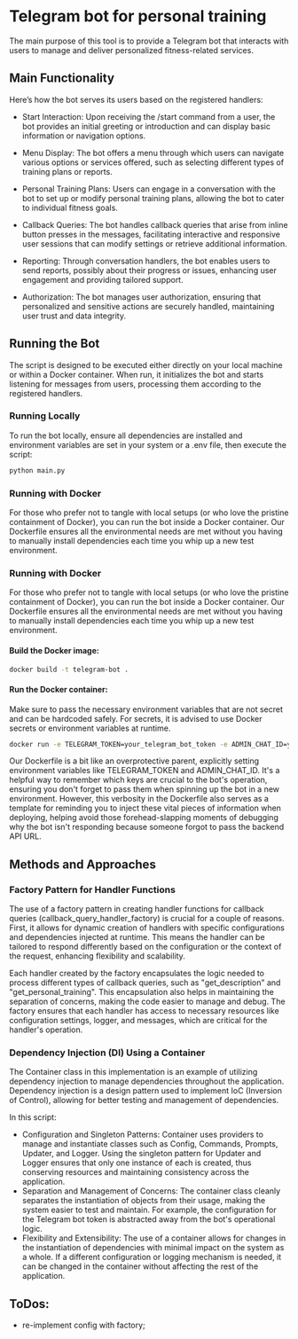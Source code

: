 # Telegram bot for personal training

The main purpose of this tool is to provide a Telegram bot that interacts with users to manage and deliver personalized fitness-related services. 

## Main Functionality
Here’s how the bot serves its users based on the registered handlers:

- Start Interaction: Upon receiving the /start command from a user, the bot provides an initial greeting or introduction and can display basic information or navigation options.

- Menu Display: The bot offers a menu through which users can navigate various options or services offered, such as selecting different types of training plans or reports.

- Personal Training Plans: Users can engage in a conversation with the bot to set up or modify personal training plans, allowing the bot to cater to individual fitness goals.

- Callback Queries: The bot handles callback queries that arise from inline button presses in the messages, facilitating interactive and responsive user sessions that can modify settings or retrieve additional information.

- Reporting: Through conversation handlers, the bot enables users to send reports, possibly about their progress or issues, enhancing user engagement and providing tailored support.

- Authorization: The bot manages user authorization, ensuring that personalized and sensitive actions are securely handled, maintaining user trust and data integrity.

## Running the Bot

The script is designed to be executed either directly on your local machine or within a Docker container. When run, it initializes the bot and starts listening for messages from users, processing them according to the registered handlers.

### Running Locally

To run the bot locally, ensure all dependencies are installed and environment variables are set in your system or a .env file, then execute the script:

```bash
python main.py
```

### Running with Docker

For those who prefer not to tangle with local setups (or who love the pristine containment of Docker), you can run the bot inside a Docker container. Our Dockerfile ensures all the environmental needs are met without you having to manually install dependencies each time you whip up a new test environment.

### Running with Docker

For those who prefer not to tangle with local setups (or who love the pristine containment of Docker), you can run the bot inside a Docker container. Our Dockerfile ensures all the environmental needs are met without you having to manually install dependencies each time you whip up a new test environment.

#### Build the Docker image:

```bash
docker build -t telegram-bot .
```

#### Run the Docker container:

Make sure to pass the necessary environment variables that are not secret and can be hardcoded safely. For secrets, it is advised to use Docker secrets or environment variables at runtime.

```bash
docker run -e TELEGRAM_TOKEN=your_telegram_bot_token -e ADMIN_CHAT_ID=your_admin_chat_id --name my_telegram_bot telegram-bot
```

Our Dockerfile is a bit like an overprotective parent, explicitly setting environment variables like TELEGRAM_TOKEN and ADMIN_CHAT_ID. It's a helpful way to remember which keys are crucial to the bot's operation, ensuring you don't forget to pass them when spinning up the bot in a new environment. However, this verbosity in the Dockerfile also serves as a template for reminding you to inject these vital pieces of information when deploying, helping avoid those forehead-slapping moments of debugging why the bot isn't responding because someone forgot to pass the backend API URL.

## Methods and Approaches

### Factory Pattern for Handler Functions

The use of a factory pattern in creating handler functions for callback queries (callback_query_handler_factory) is crucial for a couple of reasons. First, it allows for dynamic creation of handlers with specific configurations and dependencies injected at runtime. This means the handler can be tailored to respond differently based on the configuration or the context of the request, enhancing flexibility and scalability.

Each handler created by the factory encapsulates the logic needed to process different types of callback queries, such as "get_description" and "get_personal_training". This encapsulation also helps in maintaining the separation of concerns, making the code easier to manage and debug. The factory ensures that each handler has access to necessary resources like configuration settings, logger, and messages, which are critical for the handler's operation.

### Dependency Injection (DI) Using a Container

The Container class in this implementation is an example of utilizing dependency injection to manage dependencies throughout the application. Dependency injection is a design pattern used to implement IoC (Inversion of Control), allowing for better testing and management of dependencies.

In this script:

- Configuration and Singleton Patterns: Container uses providers to manage and instantiate classes such as Config, Commands, Prompts, Updater, and Logger. Using the singleton pattern for Updater and Logger ensures that only one instance of each is created, thus conserving resources and maintaining consistency across the application.
- Separation and Management of Concerns: The container class cleanly separates the instantiation of objects from their usage, making the system easier to test and maintain. For example, the configuration for the Telegram bot token is abstracted away from the bot's operational logic.
- Flexibility and Extensibility: The use of a container allows for changes in the instantiation of dependencies with minimal impact on the system as a whole. If a different configuration or logging mechanism is needed, it can be changed in the container without affecting the rest of the application.

## ToDos:

- re-implement config with factory;

